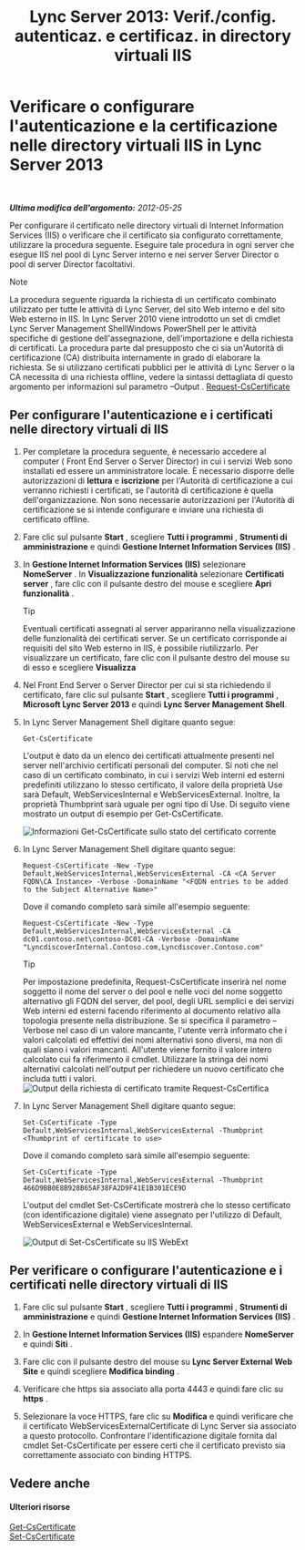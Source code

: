 ﻿---
title: "Lync Server 2013: Verif./config. autenticaz. e certificaz. in directory virtuali IIS"
TOCTitle: Verificare o configurare l'autenticazione e la certificazione nelle directory virtuali IIS
ms:assetid: 3ca90be0-1d64-447c-807a-3a2ee3bf625e
ms:mtpsurl: https://technet.microsoft.com/it-it/library/Gg429702(v=OCS.15)
ms:contentKeyID: 49300265
ms.date: 08/24/2015
mtps_version: v=OCS.15
ms.translationtype: HT
---

# Verificare o configurare l'autenticazione e la certificazione nelle directory virtuali IIS in Lync Server 2013

 

_**Ultima modifica dell'argomento:** 2012-05-25_

Per configurare il certificato nelle directory virtuali di Internet Information Services (IIS) o verificare che il certificato sia configurato correttamente, utilizzare la procedura seguente. Eseguire tale procedura in ogni server che esegue IIS nel pool di Lync Server interno e nei server Server Director o pool di server Director facoltativi.


> [!NOTE]
> La procedura seguente riguarda la richiesta di un certificato combinato utilizzato per tutte le attività di Lync Server, del sito Web interno e del sito Web esterno in IIS. In Lync Server 2010 viene introdotto un set di cmdlet Lync Server Management ShellWindows PowerShell per le attività specifiche di gestione dell'assegnazione, dell'importazione e della richiesta di certificati. La procedura parte dal presupposto che ci sia un'Autorità di certificazione (CA) distribuita internamente in grado di elaborare la richiesta. Se si utilizzano certificati pubblici per le attività di Lync Server o la CA necessita di una richiesta offline, vedere la sintassi dettagliata di questo argomento per informazioni sul parametro –Output . <A href="https://docs.microsoft.com/en-us/powershell/module/skype/Request-CsCertificate">Request-CsCertificate</A>



## Per configurare l'autenticazione e i certificati nelle directory virtuali di IIS

1.  Per completare la procedura seguente, è necessario accedere al computer ( Front End Server o Server Director) in cui i servizi Web sono installati ed essere un amministratore locale. È necessario disporre delle autorizzazioni di **lettura** e **iscrizione** per l'Autorità di certificazione a cui verranno richiesti i certificati, se l'autorità di certificazione è quella dell'organizzazione. Non sono necessarie autorizzazioni per l'Autorità di certificazione se si intende configurare e inviare una richiesta di certificato offline.

2.  Fare clic sul pulsante **Start** , scegliere **Tutti i programmi** , **Strumenti di amministrazione** e quindi **Gestione Internet Information Services (IIS)** .

3.  In **Gestione Internet Information Services (IIS)** selezionare **NomeServer** . In **Visualizzazione funzionalità** selezionare **Certificati server** , fare clic con il pulsante destro del mouse e scegliere **Apri funzionalità** .
    
    > [!TIP]  
    > Eventuali certificati assegnati al server appariranno nella visualizzazione delle funzionalità dei certificati server. Se un certificato corrisponde ai requisiti del sito Web esterno in IIS, è possibile riutilizzarlo. Per visualizzare un certificato, fare clic con il pulsante destro del mouse su di esso e scegliere <strong>Visualizza</strong>

4.  Nel Front End Server o Server Director per cui si sta richiedendo il certificato, fare clic sul pulsante **Start** , scegliere **Tutti i programmi** , **Microsoft Lync Server 2013** e quindi **Lync Server Management Shell**.

5.  In Lync Server Management Shell digitare quanto segue:
    
        Get-CsCertificate
    
    L'output è dato da un elenco dei certificati attualmente presenti nel server nell'archivio certificati personali del computer. Si noti che nel caso di un certificato combinato, in cui i servizi Web interni ed esterni predefiniti utilizzano lo stesso certificato, il valore della proprietà Use sarà Default, WebServicesInternal e WebServicesExternal. Inoltre, la proprietà Thumbprint sarà uguale per ogni tipo di Use. Di seguito viene mostrato un output di esempio per Get-CsCertificate.
    
    ![Informazioni Get-CsCertificate sullo stato del certificato corrente](images/Gg429702.664f6326-6cd5-48e2-8235-fc3950ea43b4(OCS.15).jpg "Informazioni Get-CsCertificate sullo stato del certificato corrente")

6.  In Lync Server Management Shell digitare quanto segue:
    
        Request-CsCertificate -New -Type Default,WebServicesInternal,WebServicesExternal -CA <CA Server FQDN\CA Instance> -Verbose -DomainName "<FQDN entries to be added to the Subject Alternative Name>"
    
    Dove il comando completo sarà simile all'esempio seguente:
    
        Request-CsCertificate -New -Type Default,WebServicesInternal,WebServicesExternal -CA dc01.contoso.net\contoso-DC01-CA -Verbose -DomainName "LyncdiscoverInternal.Contoso.com,Lyncdiscover.Contoso.com"
    
    > [!TIP]  
    > Per impostazione predefinita, Request-CsCertificate inserirà nel nome soggetto il nome del server o del pool e nelle voci del nome soggetto alternativo gli FQDN del server, del pool, degli URL semplici e dei servizi Web interni ed esterni facendo riferimento al documento relativo alla topologia presente nella distribuzione. Se si specifica il parametro –Verbose nel caso di un valore mancante, l'utente verrà informato che i valori calcolati ed effettivi dei nomi alternativi sono diversi, ma non di quali siano i valori mancanti. All'utente viene fornito il valore intero calcolato cui fa riferimento il cmdlet. Utilizzare la stringa dei nomi alternativi calcolati nell'output per richiedere un nuovo certificato che includa tutti i valori.    
    ![Output della richiesta di certificato tramite Request-CsCertifica](images/Gg429702.9e59a657-fa75-4454-8fd3-57c81e829f7b(OCS.15).jpg "Output della richiesta di certificato tramite Request-CsCertifica")

7.  In Lync Server Management Shell digitare quanto segue:
    
        Set-CsCertificate -Type Default,WebServicesInternal,WebServicesExternal -Thumbprint <Thumbprint of certificate to use>
    
    Dove il comando completo sarà simile all'esempio seguente:
    
        Set-CsCertificate -Type Default,WebServicesInternal,WebServicesExternal -Thumbprint 466D9BB0E8B928B65AF38FA2D9F41E1B301ECE9D
    
    L'output del cmdlet Set-CsCertificate mostrerà che lo stesso certificato (con identificazione digitale) viene assegnato per l'utilizzo di Default, WebServicesExternal e WebServicesInternal.
    
    ![Output di Set-CsCertificate su IIS WebExt](images/Gg429702.dd451c9d-7b49-4408-8071-c868cb1e678c(OCS.15).jpg "Output di Set-CsCertificate su IIS WebExt")

## Per verificare o configurare l'autenticazione e i certificati nelle directory virtuali di IIS

1.  Fare clic sul pulsante **Start** , scegliere **Tutti i programmi** , **Strumenti di amministrazione** e quindi **Gestione Internet Information Services (IIS)** .

2.  In **Gestione Internet Information Services (IIS)** espandere **NomeServer** e quindi **Siti** .

3.  Fare clic con il pulsante destro del mouse su **Lync Server External Web Site** e quindi scegliere **Modifica binding** .

4.  Verificare che https sia associato alla porta 4443 e quindi fare clic su **https** .

5.  Selezionare la voce HTTPS, fare clic su **Modifica** e quindi verificare che il certificato WebServicesExternalCertificate di Lync Server sia associato a questo protocollo. Confrontare l'identificazione digitale fornita dal cmdlet Set-CsCertificate per essere certi che il certificato previsto sia correttamente associato con binding HTTPS.

## Vedere anche

#### Ulteriori risorse

[Get-CsCertificate](https://docs.microsoft.com/en-us/powershell/module/skype/Get-CsCertificate)  
[Set-CsCertificate](https://docs.microsoft.com/en-us/powershell/module/skype/Set-CsCertificate)

